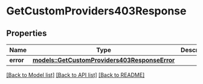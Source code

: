 # GetCustomProviders403Response

## Properties

Name | Type | Description | Notes
------------ | ------------- | ------------- | -------------
**error** | [**models::GetCustomProviders403ResponseError**](getCustomProviders_403_response_error.md) |  | 

[[Back to Model list]](../README.md#documentation-for-models) [[Back to API list]](../README.md#documentation-for-api-endpoints) [[Back to README]](../README.md)


